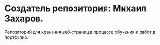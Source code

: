 # Создатель репозитория: Михаил Захаров.
Репозиторий для хранения веб-страниц в процессе обучения и работ в портфолио.
